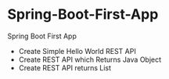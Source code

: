 # Spring-Boot-First-App
Spring Boot First App

- Create Simple Hello World REST API
- Create REST API which Returns Java Object
- Create REST API returns List
